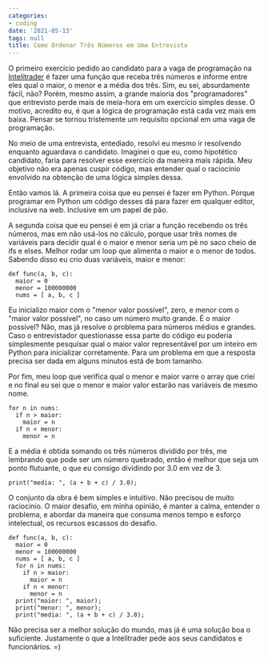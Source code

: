 ```yaml
---
categories:
- coding
date: '2021-05-13'
tags: null
title: Como Ordenar Três Números em Uma Entrevista
---
```


O primeiro exercício pedido ao candidato para a vaga de programação na [Intelitrader] é fazer uma função que receba três números e informe entre eles qual o maior, o menor e a média dos três. Sim, eu sei, absurdamente fácil, não? Porém, mesmo assim, a grande maioria dos "programadores" que entrevisto perde mais de meia-hora em um exercício simples desse. O motivo, acredito eu, é que a lógica de programação está cada vez mais em baixa. Pensar se tornou tristemente um requisito opcional em uma vaga de programação.

No meio de uma entrevista, entediado, resolvi eu mesmo ir resolvendo enquanto aguardava o candidato. Imaginei o que eu, como hipotético candidato, faria para resolver esse exercício da maneira mais rápida. Meu objetivo não era apenas cuspir código, mas entender qual o raciocínio envolvido na obtenção de uma lógica simples dessa.

Então vamos lá. A primeira coisa que eu pensei é fazer em Python. Porque programar em Python um código desses dá para fazer em qualquer editor, inclusive na web. Inclusive em um papel de pão.

A segunda coisa que eu pensei é em já criar a função recebendo os três números, mas em não usá-los no cálculo, porque usar três nomes de variáveis para decidir qual é o maior e menor seria um pé no saco cheio de ifs e elses. Melhor rodar um loop que alimenta o maior e o menor de todos. Sabendo disso eu crio duas variáveis, maior e menor:

```
def func(a, b, c):
  maior = 0
  menor = 100000000
  nums = [ a, b, c ]
```

Eu inicializo maior com o "menor valor possível", zero, e menor com o "maior valor possível", no caso um número muito grande. É o maior possível? Não, mas já resolve o problema para números médios e grandes. Caso o entrevistador questionasse essa parte do código eu poderia simplesmente pesquisar qual o maior valor representável por um inteiro em Python para inicializar corretamente. Para um problema em que a resposta precisa ser dada em alguns minutos está de bom tamanho.

Por fim, meu loop que verifica qual o menor e maior varre o array que criei e no final eu sei que o menor e maior valor estarão nas variáveis de mesmo nome.

```
for n in nums:
  if n > maior:
    maior = n
  if n < menor:
    menor = n
```

E a média é obtida somando os três números dividido por três, me lembrando que pode ser um número quebrado, então é melhor que seja um ponto flutuante, o que eu consigo dividindo por 3.0 em vez de 3.

```
print("media: ", (a + b + c) / 3.0);
```

O conjunto da obra é bem simples e intuitivo. Não precisou de muito raciocínio. O maior desafio, em minha opinião, é manter a calma, entender o problema, e abordar da maneira que consuma menos tempo e esforço intelectual, os recursos escassos do desafio.

```
def func(a, b, c):
  maior = 0
  menor = 100000000
  nums = [ a, b, c ]
  for n in nums:
    if n > maior:
      maior = n
    if n < menor:
      menor = n
  print("maior: ", maior);
  print("menor: ", menor);
  print("media: ", (a + b + c) / 3.0);
```

Não precisa ser a melhor solução do mundo, mas já é uma solução boa o suficiente. Justamente o que a Intelitrader pede aos seus candidatos e funcionários. =)

[Intelitrader]: http://www.intelitrader.com.br
